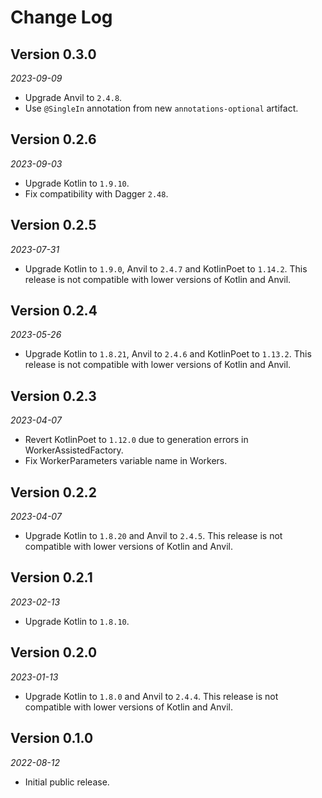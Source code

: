 Change Log
==========

## Version 0.3.0

_2023-09-09_

* Upgrade Anvil to `2.4.8`.
* Use `@SingleIn` annotation from new `annotations-optional` artifact.

## Version 0.2.6

_2023-09-03_

* Upgrade Kotlin to `1.9.10`.
* Fix compatibility with Dagger `2.48`.

## Version 0.2.5

_2023-07-31_

* Upgrade Kotlin to `1.9.0`, Anvil to `2.4.7` and KotlinPoet to `1.14.2`. This release is not
  compatible with lower versions of Kotlin and Anvil.

## Version 0.2.4

_2023-05-26_

* Upgrade Kotlin to `1.8.21`, Anvil to `2.4.6` and KotlinPoet to `1.13.2`. This release is not
  compatible with lower versions of Kotlin and Anvil.

## Version 0.2.3

_2023-04-07_

* Revert KotlinPoet to `1.12.0` due to generation errors in WorkerAssistedFactory.
* Fix WorkerParameters variable name in Workers.

## Version 0.2.2

_2023-04-07_

* Upgrade Kotlin to `1.8.20` and Anvil to `2.4.5`. This release is not compatible with lower
  versions of Kotlin and Anvil.

## Version 0.2.1

_2023-02-13_

* Upgrade Kotlin to `1.8.10`.

## Version 0.2.0

_2023-01-13_

* Upgrade Kotlin to `1.8.0` and Anvil to `2.4.4`. This release is not compatible with lower
  versions of Kotlin and Anvil.

## Version 0.1.0

_2022-08-12_

* Initial public release.
